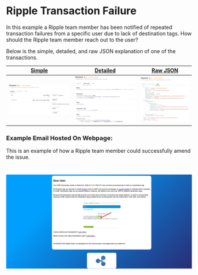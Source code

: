 # Ripple Transaction Failure

In this example a Ripple team member has been notified of repeated transaction failures from a specific user due to lack of destination tags. How should the Ripple team member reach out to the user?

Below is the simple, detailed, and raw JSON explanation of one of the transactions. 

| [Simple](https://livenet.xrpl.org/transactions/F08770B9B3294EA11028261FE3F6D155F4699669697B7BB0C495A4E7B7EDE5DC/simple) | [Detailed](https://livenet.xrpl.org/transactions/F08770B9B3294EA11028261FE3F6D155F4699669697B7BB0C495A4E7B7EDE5DC/detailed) | [Raw JSON](https://livenet.xrpl.org/transactions/F08770B9B3294EA11028261FE3F6D155F4699669697B7BB0C495A4E7B7EDE5DC/raw)|
| ------ | ------ | ------ |
| ![](paySimp.png) | ![](payDetailed.png)  |![](payRaw.png)  |      

### Example Email Hosted On Webpage:

This is an example of how a Ripple team member could successfully amend the issue. 

#
![](RIPPLEPAGE.png)
